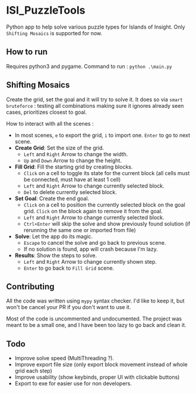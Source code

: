 # ISI_PuzzleTools

Python app to help solve various puzzle types for Islands of Insight. Only `Shifting Mosaics` is supported for now.

## How to run
Requires python3 and pygame. Command to run : `python .\main.py`

## Shifting Mosaics
Create the grid, set the goal and it will try to solve it. It does so via `smart bruteforce` : testing all combinations making sure it ignores already seen cases, prioritizes closest to goal.

How to interact with all the scenes :
- In most scenes, `e` to export the grid, `i` to import one. `Enter` to go to next scene.
- **Create Grid**: Set the size of the grid.
  - `Left` and `Right` Arrow to change the width.
  - `Up` and `Down` Arrow to change the height.
- **Fill Grid**: Fill the starting grid by creating blocks.
  - `Click` on a cell to toggle its state for the current block (all cells must be connected, must have at least 1 cell)
  - `Left` and `Right` Arrow to change currently selected block.
  - `Del` to delete currently selected block.
- **Set Goal**: Create the end goal.
  - `Click` on a cell to position the currently selected block on the goal grid. `Click` on the block again to remove it from the goal.
  - `Left` and `Right` Arrow to change currently selected block.
  - `Ctrl+Enter` will skip the solve and show previously found solution (if rerunning the same one or imported from file)
- **Solve**: Let the app do its magic.
  - `Escape` to cancel the solve and go back to previous scene.
  - If no solution is found, app will crash because I'm lazy.
- **Results**: Show the steps to solve.
  - `Left` and `Right` Arrow to change currently shown step.
  - `Enter` to go back to `Fill Grid` scene.
 
## Contributing
All the code was written using `mypy` syntax checker. I'd like to keep it, but won't be cancel your PR if you don't want to use it.

Most of the code is uncommented and undocumented. The project was meant to be a small one, and I have been too lazy to go back and clean it.

## Todo
- Improve solve speed (MultiThreading ?).
- Improve export file size (only export block movement instead of whole grid each step)
- Improve usability (show keybinds, proper UI with clickable buttons)
- Export to exe for easier use for non developers.
